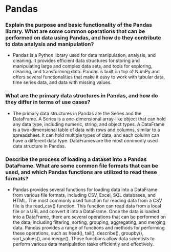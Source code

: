 # Pandas 
### Explain the purpose and basic functionality of the Pandas library. What are some common operations that can be performed on data using Pandas, and how do they contribute to data analysis and manipulation?
- Pandas is a Python library used for data manipulation, analysis, and cleaning. It provides efficient data structures for storing and manipulating large and complex data sets, and tools for exploring, cleaning, and transforming data. Pandas is built on top of NumPy and offers several functionalities that make it easy to work with tabular data, time series data, and data with missing values.
### What are the primary data structures in Pandas, and how do they differ in terms of use cases?
- The primary data structures in Pandas are the Series and the DataFrame. A Series is a one-dimensional array-like object that can hold any data type, including numeric, string, and object types. A DataFrame is a two-dimensional table of data with rows and columns, similar to a spreadsheet. It can hold multiple types of data, and each column can have a different data type. DataFrames are the most commonly used data structure in Pandas.

### Describe the process of loading a dataset into a Pandas DataFrame. What are some common file formats that can be used, and which Pandas functions are utilized to read these formats?

- Pandas provides several functions for loading data into a DataFrame from various file formats, including CSV, Excel, SQL databases, and HTML. The most commonly used function for reading data from a CSV file is the read_csv() function. This function can read data from a local file or a URL and convert it into a DataFrame. 
Once the data is loaded into a DataFrame, there are several operations that can be performed on the data, including filtering, sorting, grouping, aggregating, and merging data. Pandas provides a range of functions and methods for performing these operations, such as head(), tail(), describe(), groupby(), sort_values(), and merge(). These functions allow data scientists to perform various data manipulation tasks efficiently and effectively.

